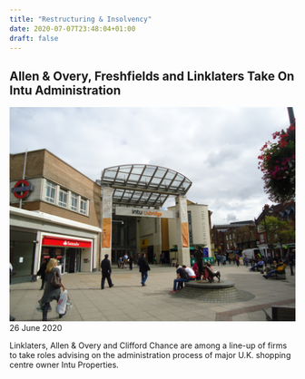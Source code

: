 ```yaml
---
title: "Restructuring & Insolvency"
date: 2020-07-07T23:48:04+01:00
draft: false
---
```


## Allen & Overy, Freshfields and Linklaters Take On Intu Administration

![intu](intu.jpg)
26 June 2020

Linklaters, Allen & Overy and Clifford Chance are among a line-up of firms to take roles advising on the administration process of major U.K. shopping centre owner Intu Properties.